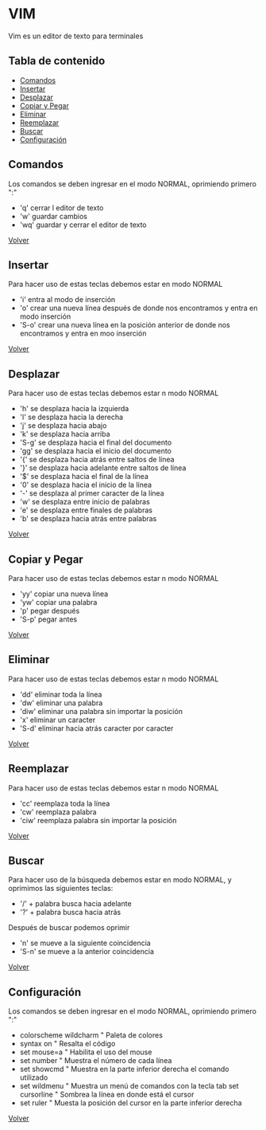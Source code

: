 # VIM

Vim es un editor de texto para terminales

## Tabla de contenido

- [Comandos](#comandos)
- [Insertar](#insertar)
- [Desplazar](#desplazar)
- [Copiar y Pegar](#copiar-y-pegar)
- [Eliminar](#eliminar)
- [Reemplazar](#reemplazar)
- [Buscar](#buscar)
- [Configuración](#configuración)

## Comandos

Los comandos se deben ingresar en el modo NORMAL, oprimiendo primero ":"

- 'q' cerrar l editor de texto
- 'w' guardar cambios
- 'wq' guardar y cerrar el editor de texto

[Volver](#tabla-de-contenido)

## Insertar

Para hacer uso de estas teclas debemos estar en modo NORMAL

- 'i' entra al modo de inserción
- 'o' crear una nueva línea después de donde nos encontramos y entra en modo inserción
- 'S-o' crear una nueva línea en la posición anterior de donde nos encontramos y entra en moo inserción

[Volver](#tabla-de-contenido)

## Desplazar

Para hacer uso de estas teclas debemos estar n modo NORMAL

- 'h' se desplaza hacia la izquierda
- 'l' se desplaza hacia la derecha
- 'j' se desplaza hacia abajo
- 'k' se desplaza hacia arriba
- 'S-g' se desplaza hacia el final del documento
- 'gg' se desplaza hacia el inicio del documento
- '{' se desplaza hacia atrás entre saltos de línea
- '}' se desplaza hacia adelante entre saltos de línea
- '$' se desplaza hacia el final de la línea
- '0' se desplaza hacia el inicio de la línea
- '-' se desplaza al primer caracter de la línea
- 'w' se desplaza entre inicio de palabras
- 'e' se desplaza entre finales de palabras
- 'b' se desplaza hacia atrás entre palabras

[Volver](#tabla-de-contenido)

## Copiar y Pegar

Para hacer uso de estas teclas debemos estar n modo NORMAL

- 'yy' copiar una nueva línea
- 'yw' copiar una palabra
- 'p' pegar después
- 'S-p' pegar antes

[Volver](#tabla-de-contenido)

## Eliminar

Para hacer uso de estas teclas debemos estar n modo NORMAL

- 'dd' eliminar toda la línea
- 'dw' eliminar una palabra
- 'diw' eliminar una palabra sin importar la posición
- 'x' eliminar un caracter
- 'S-d' eliminar hacia atrás caracter por caracter

[Volver](#tabla-de-contenido)

## Reemplazar

Para hacer uso de estas teclas debemos estar n modo NORMAL

- 'cc' reemplaza toda la línea
- 'cw' reemplaza palabra
- 'ciw' reemplaza palabra sin importar la posición

[Volver](#tabla-de-contenido)

## Buscar

Para hacer uso de la búsqueda debemos estar en modo NORMAL, y oprimimos las siguientes teclas:

- '/' + palabra busca hacia adelante
- '?' + palabra busca hacia atrás

Después de buscar podemos oprimir

- 'n' se mueve a la siguiente coincidencia
- 'S-n' se mueve a la anterior coincidencia

[Volver](#tabla-de-contenido)

## Configuración

Los comandos se deben ingresar en el modo NORMAL, oprimiendo primero ":"

- colorscheme wildcharm " Paleta de colores
- syntax on " Resalta el código
- set mouse=a " Habilita el uso del mouse
- set number " Muestra el número de cada línea
- set showcmd " Muestra en la parte inferior derecha el comando utilizado
- set wildmenu " Muestra un menú de comandos con la tecla tab
set cursorline " Sombrea la línea en donde está el cursor
- set ruler " Muesta la posición del cursor en la parte inferior derecha

[Volver](#tabla-de-contenido)
